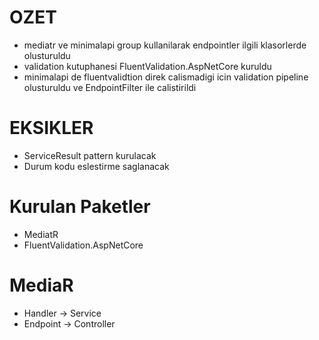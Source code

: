 # OZET

- mediatr ve minimalapi group kullanilarak endpointler ilgili klasorlerde olusturuldu
- validation kutuphanesi FluentValidation.AspNetCore kuruldu
- minimalapi de fluentvalidtion direk calismadigi icin validation pipeline olusturuldu ve EndpointFilter ile
  calistirildi

# EKSIKLER

- ServiceResult pattern kurulacak
- Durum kodu eslestirme saglanacak

# Kurulan Paketler

- MediatR
- FluentValidation.AspNetCore

# MediaR

- Handler -> Service
- Endpoint -> Controller